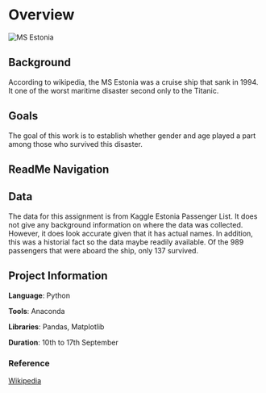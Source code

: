 # Overview
![MS Estonia](https://en.wikipedia.org/wiki/MS_Estonia#/media/File:MS_Estonia_model.jpg)

## Background
According to wikipedia, the MS Estonia was a cruise ship that sank in 1994. It one of the worst maritime disaster second only to the Titanic.

## Goals
The goal of this work is to establish whether gender and age played a part among those who survived this disaster. 

## ReadMe Navigation

## Data
The data for this assignment is from Kaggle Estonia Passenger List. It does not give any background information on where the data was collected. However, it does look accurate given that it has actual names. In addition, this was a historial fact so the data maybe readily available. Of the 989 passengers that were aboard the ship, only 137 survived.

## Project Information

 **Language**: Python
  
 **Tools**: Anaconda
  
 **Libraries**: Pandas, Matplotlib

**Duration**: 10th to 17th September

### Reference
[Wikipedia](https://en.wikipedia.org/wiki/MS_Estonia)
